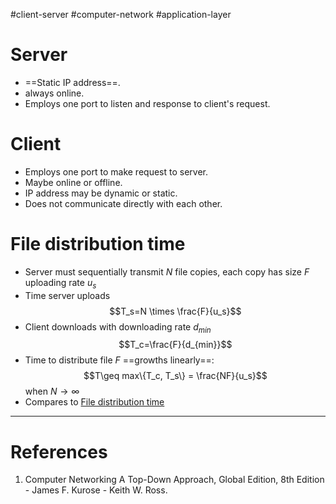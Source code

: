 #client-server #computer-network #application-layer 
# Server
- ==Static IP address==.
- always online.
- Employs one port to listen and response to client's request.
# Client
- Employs one port to make request to server.
- Maybe online or offline.
- IP address may be dynamic or static.
- Does not communicate directly with each other.
# File distribution time
- Server must sequentially transmit $N$ file copies, each copy has size $F$ uploading rate $u_s$ 
- Time server uploads $$T_s=N \times \frac{F}{u_s}$$
- Client downloads with downloading rate $d_{min}$  $$T_c=\frac{F}{d_{min}}$$
- Time to distribute file $F$ ==growths linearly==: $$T\geq max\{T_c, T_s\} = \frac{NF}{u_s}$$ when $N \to \infty$ 
- Compares to [File distribution time](Peer-to-Peer%20paradigm.md#File%20distribution%20time)
---
# References
1. Computer Networking  A Top-Down Approach, Global Edition, 8th Edition - James F. Kurose - Keith W. Ross.
